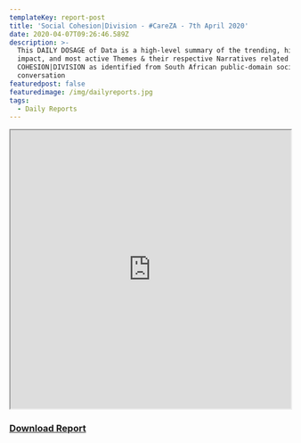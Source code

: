 ```yaml
---
templateKey: report-post
title: 'Social Cohesion|Division - #CareZA - 7th April 2020'
date: 2020-04-07T09:26:46.589Z
description: >-
  This DAILY DOSAGE of Data is a high-level summary of the trending, highest
  impact, and most active Themes & their respective Narratives related to SOCIAL
  COHESION|DIVISION as identified from South African public-domain social media
  conversation
featuredpost: false
featuredimage: /img/dailyreports.jpg
tags:
  - Daily Reports
---
```

<iframe src="https://drive.google.com/file/d/119r2Vt7lIOJ4_OZ7aBeYWsmFTP7kXv8R/preview" width="100%" height="500"></iframe>
<a href="https://drive.google.com/u/0/uc?id=119r2Vt7lIOJ4_OZ7aBeYWsmFTP7kXv8R&export=download"><strong><h3>Download Report</h3></strong></a>
